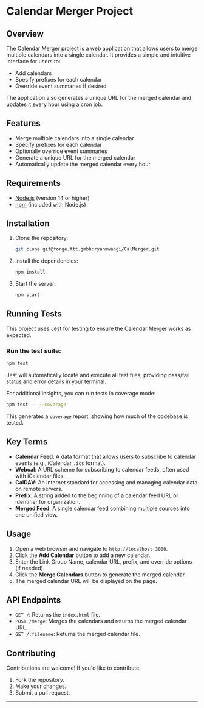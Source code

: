 # Calendar Merger Project

## Overview

The Calendar Merger project is a web application that allows users to merge multiple calendars into a single calendar. It provides a simple and intuitive interface for users to:

- Add calendars
- Specify prefixes for each calendar
- Override event summaries if desired

The application also generates a unique URL for the merged calendar and updates it every hour using a cron job.

## Features

- Merge multiple calendars into a single calendar
- Specify prefixes for each calendar
- Optionally override event summaries
- Generate a unique URL for the merged calendar
- Automatically update the merged calendar every hour

## Requirements

- [Node.js](https://nodejs.org/) (version 14 or higher)
- [npm](https://www.npmjs.com/) (included with Node.js)

## Installation

1. Clone the repository:
   ```bash
   git clone git@forge.ftt.gmbh:ryanmwangi/CalMerger.git
   ```

2. Install the dependencies:
   ```bash
   npm install
   ```

3. Start the server:
   ```bash
   npm start
   ```

## Running Tests

This project uses [Jest](https://jestjs.io/) for testing to ensure the Calendar Merger works as expected.

### Run the test suite:

   ```bash
   npm test
   ```

   Jest will automatically locate and execute all test files, providing pass/fail status and error details in your terminal.

For additional insights, you can run tests in coverage mode:

```bash
npm test -- --coverage
```

This generates a `coverage` report, showing how much of the codebase is tested.

## Key Terms

- **Calendar Feed**: A data format that allows users to subscribe to calendar events (e.g., iCalendar `.ics` format).
- **Webcal**: A URL scheme for subscribing to calendar feeds, often used with iCalendar files.
- **CalDAV**: An internet standard for accessing and managing calendar data on remote servers.
- **Prefix**: A string added to the beginning of a calendar feed URL or identifier for organization.
- **Merged Feed**: A single calendar feed combining multiple sources into one unified view.

## Usage

1. Open a web browser and navigate to `http://localhost:3000`.
2. Click the **Add Calendar** button to add a new calendar.
3. Enter the Link Group Name, calendar URL, prefix, and override options (if needed).
4. Click the **Merge Calendars** button to generate the merged calendar.
5. The merged calendar URL will be displayed on the page.

## API Endpoints

- `GET /`: Returns the `index.html` file.
- `POST /merge`: Merges the calendars and returns the merged calendar URL.
- `GET /:filename`: Returns the merged calendar file.

## Contributing

Contributions are welcome! If you'd like to contribute:

1. Fork the repository.
2. Make your changes.
3. Submit a pull request.

---
